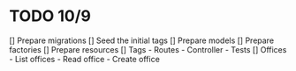 # TODO 10/9

[] Prepare migrations
[] Seed the initial tags
[] Prepare models
[] Prepare factories
[] Prepare resources
[] Tags
    - Routes
    - Controller
    - Tests
[] Offices
    - List offices
    - Read office
    - Create office
